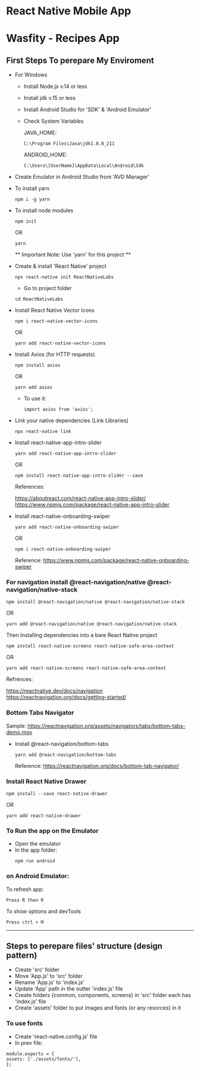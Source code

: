 # React Native Mobile App

# Wasfity - Recipes App

## First Steps To perepare My Enviroment

- For Windows

  - Install Node.js v.14 or less
  - Install jdk v.15 or less
  - Install Android Studio for 'SDK' & 'Android Emulator'
  - Check System Variables

    JAVA_HOME:

    `C:\Program Files\Java\jdk1.8.0_211`

    ANDROID_HOME:

    `C:\Users\[UserName]\AppData\Local\Android\Sdk`

- Create Emulator in Android Studio from 'AVD Manager'

- To install yarn
  ```
  npm i -g yarn
  ```
- To install node modules

  ```
  npm init
  ```

  OR

  ```
  yarn
  ```

  ** Important Note: Use 'yarn' for this project **

- Create & install 'React Native' project

  ```
  npx react-native init ReactNativeLabs
  ```

  - Go to project folder

  ```
  cd ReactNativeLabs
  ```

- Install React Native Vector Icons

  ```
  npm i react-native-vector-icons
  ```

  OR

  ```
  yarn add react-native-vector-icons
  ```

- Install Axios (for HTTP requests)

  ```
  npm install axios
  ```

  OR

  ```
  yarn add axios
  ```

  - To use it:
    ```
    import axios from 'axios';
    ```

- Link your native dependencies (Link Libraries)

  ```
  npx react-native link
  ```

- Install react-native-app-intro-slider

  ```
  yarn add react-native-app-intro-slider
  ```

  OR

  ```
  npm install react-native-app-intro-slider --save
  ```

  References:

  https://aboutreact.com/react-native-app-intro-slider/
  https://www.npmjs.com/package/react-native-app-intro-slider

- Install react-native-onboarding-swiper

  ```
  yarn add react-native-onboarding-swiper
  ```

  OR

  ```
  npm i react-native-onboarding-swiper
  ```

  Reference: https://www.npmjs.com/package/react-native-onboarding-swiper

### For navigation install @react-navigation/native @react-navigation/native-stack

```
npm install @react-navigation/native @react-navigation/native-stack
```

OR

```
yarn add @react-navigation/native @react-navigation/native-stack
```

Then Installing dependencies into a bare React Native project

```
npm install react-native-screens react-native-safe-area-context
```

OR

```
yarn add react-native-screens react-native-safe-area-context
```

Refrences:

https://reactnative.dev/docs/navigation
https://reactnavigation.org/docs/getting-started/

### Bottom Tabs Navigator

Sample: https://reactnavigation.org/assets/navigators/tabs/bottom-tabs-demo.mov

- Install @react-navigation/bottom-tabs
  ```
  yarn add @react-navigation/bottom-tabs
  ```
  Reference:
  https://reactnavigation.org/docs/bottom-tab-navigator/

### Install React Native Drawer

```
npm install --save react-native-drawer
```

OR

```
yarn add react-native-drawer
```

### To Run the app on the Emulator

- Open the emulator
- In the app folder:
  ```
  npm run android
  ```

### on Android Emulator:

To refresh app:

`Press R then R`

To show options and devTools

`Press ctrl + M`

---

## Steps to perepare files' structure (design pattern)

- Create 'src' folder
- Move 'App.js' to 'src' folder
- Rename 'App.js' to 'index.js'
- Update 'App' path in the outter 'index.js' file
- Create folders {common, components, screens} in 'src' folder each has 'index.js' file
- Create 'assets' folder to put images and fonts (or any resorces) in it

### To use fonts

- Create 'react-native.config.js' file
- In prev file:

```
module.exports = {
assets: ['./assets/fonts/'],
};
```
